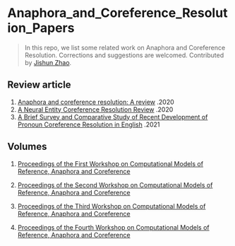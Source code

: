 # Anaphora_and_Coreference_Resolution_Papers
> In this repo, we list some related work on Anaphora and Coreference Resolution. Corrections and suggestions are welcomed. Contributed by [Jishun Zhao](https://github.com/DgCtRbt).



## Review article

1. [Anaphora and coreference resolution: A review](https://w.sentic.net/anaphora-and-coreference-resolution.pdf) .2020
2. [A Neural Entity Coreference Resolution Review](https://arxiv.org/abs/1910.09329) .2020
3. [A Brief Survey and Comparative Study of Recent Development of Pronoun Coreference Resolution in English](https://aclanthology.org/2021.crac-1.1.pdf) .2021



## Volumes

1. [Proceedings of the First Workshop on Computational Models of Reference, Anaphora and Coreference](https://aclanthology.org/W18-07.pdf)

2. [Proceedings of the Second Workshop on Computational Models of Reference, Anaphora and Coreference](https://aclanthology.org/W19-2800.pdf)

3. [Proceedings of the Third Workshop on Computational Models of Reference, Anaphora and Coreference](https://aclanthology.org/2020.crac-1.0.pdf)

4. [Proceedings of the Fourth Workshop on Computational Models of Reference, Anaphora and Coreference](https://aclanthology.org/2021.crac-1.0.pdf)
